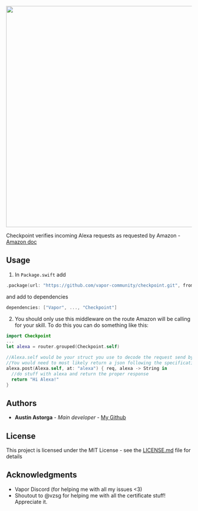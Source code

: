 <p align="center"><img width=600px src ="https://github.com/vapor-community/checkpoint/blob/master/Checkpoint.png" /></p>

Checkpoint verifies incoming Alexa requests as requested by Amazon - [Amazon doc](https://developer.amazon.com/docs/custom-skills/host-a-custom-skill-as-a-web-service.html)

## Usage
  1. In `Package.swift` add 
  ```swift
  .package(url: "https://github.com/vapor-community/checkpoint.git", from: "0.1.0")
  ```
  and add to dependencies
  ```swift
  dependencies: ["Vapor", ..., "Checkpoint"]
  ```
  
  2. You should only use this middleware on the route Amazon will be calling for your skill. To do this you can do something like this:
  ```swift
  import Checkpoint
  ...
  let alexa = router.grouped(Checkpoint.self)
  
  //Alexa.self would be your struct you use to decode the request send by Amazon to your service
  //You would need to most likely return a json following the specifications Amazon set
  alexa.post(Alexa.self, at: "alexa") { req, alexa -> String in
    //do stuff with alexa and return the proper response
    return "Hi Alexa!"
  }
  ```
  
  ## Authors

* **Austin Astorga** - *Main developer* - [My Github](https://github.com/aaastorga)

## License

This project is licensed under the MIT License - see the [LICENSE.md](LICENSE.md) file for details

## Acknowledgments

* Vapor Discord (for helping me with all my issues <3)
* Shoutout to @vzsg for helping me with all the certificate stuff! Appreciate it.
  
